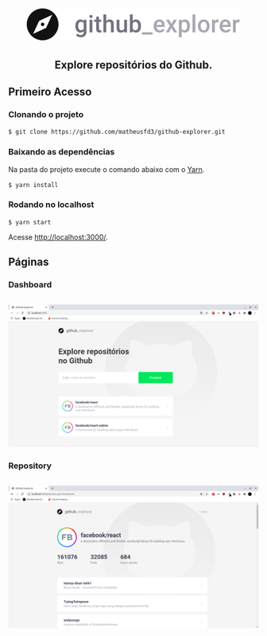 <h1 align="center">
  <img alt="Dashboard" title="Dashboard" src="src/assets/logo.svg"  />
</h1>

<h2 align="center">
  Explore repositórios do Github.
</h2>

## Primeiro Acesso
### Clonando o projeto
```
$ git clone https://github.com/matheusfd3/github-explorer.git
```
### Baixando as dependências
Na pasta do projeto execute o comando abaixo com o [Yarn](https://yarnpkg.com/lang/pt-br/).
```
$ yarn install
```
### Rodando no localhost
```
$ yarn start
```
Acesse [http://localhost:3000/](http://localhost:3000/).

## Páginas
### **Dashboard**
<h2 align="center">
  <img alt="Dashboard" title="Dashboard" src=".github/github-explorer-dashboard.png"  />
</h2>

### **Repository**
<h2 align="center">
  <img alt="Repository" title="Repository" src=".github/github-explorer-repository.png" />
</h2>
